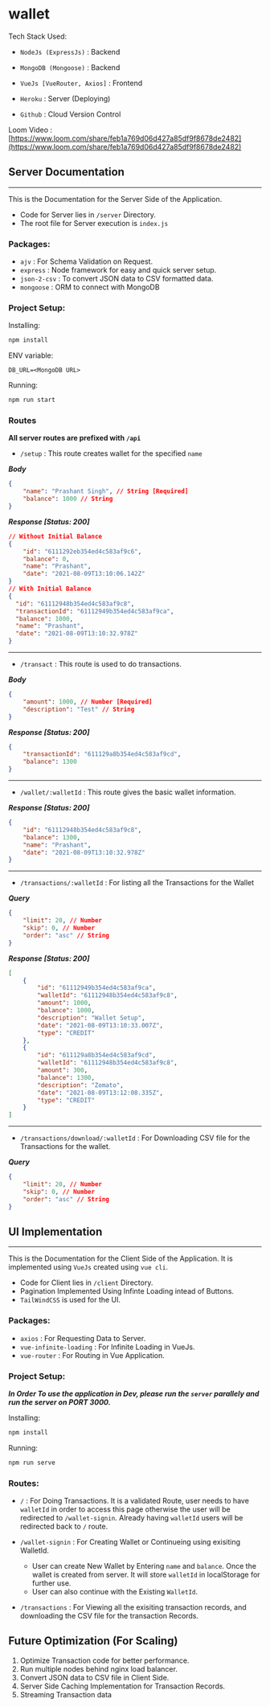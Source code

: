 # wallet

Tech Stack Used:

- `NodeJs (ExpressJs)` : Backend
- `MongoDB (Mongoose)` : Backend
- `VueJs [VueRouter, Axios]` : Frontend

- `Heroku` : Server (Deploying)
- `Github` : Cloud Version Control

Loom Video : [https://www.loom.com/share/feb1a769d06d427a85df9f8678de2482](https://www.loom.com/share/feb1a769d06d427a85df9f8678de2482)

## Server Documentation

---

This is the Documentation for the Server Side of the Application.

- Code for Server lies in `/server` Directory.
- The root file for Server execution is `index.js`

### Packages:

- `ajv` : For Schema Validation on Request.
- `express` : Node framework for easy and quick server setup.
- `json-2-csv` : To convert JSON data to CSV formatted data.
- `mongoose` : ORM to connect with MongoDB

### Project Setup:

Installing:

```sh
npm install
```

ENV variable:

```
DB_URL=<MongoDB URL>
```

Running:

```sh
npm run start
```

### Routes

**All server routes are prefixed with `/api`**

- `/setup` : This route creates wallet for the specified `name`

**_Body_**

```json
{
	"name": "Prashant Singh", // String [Required]
	"balance": 1000 // String
}
```

**_Response [Status: 200]_**

```json
// Without Initial Balance
{
	"id": "6111292eb354ed4c583af9c6",
	"balance": 0,
	"name": "Prashant",
	"date": "2021-08-09T13:10:06.142Z"
}
// With Initial Balance
{
  "id": "61112948b354ed4c583af9c8",
  "transactionId": "61112949b354ed4c583af9ca",
  "balance": 1000,
  "name": "Prashant",
  "date": "2021-08-09T13:10:32.978Z"
}
```

---

- `/transact` : This route is used to do transactions.

**_Body_**

```json
{
	"amount": 1000, // Number [Required]
	"description": "Test" // String
}
```

**_Response [Status: 200]_**

```json
{
	"transactionId": "611129a8b354ed4c583af9cd",
	"balance": 1300
}
```

---

- `/wallet/:walletId` : This route gives the basic wallet information.

**_Response [Status: 200]_**

```json
{
	"id": "61112948b354ed4c583af9c8",
	"balance": 1300,
	"name": "Prashant",
	"date": "2021-08-09T13:10:32.978Z"
}
```

---

- `/transactions/:walletId` : For listing all the Transactions for the Wallet

**_Query_**

```json
{
	"limit": 20, // Number
	"skip": 0, // Number
	"order": "asc" // String
}
```

**_Response [Status: 200]_**

```json
[
	{
		"id": "61112949b354ed4c583af9ca",
		"walletId": "61112948b354ed4c583af9c8",
		"amount": 1000,
		"balance": 1000,
		"description": "Wallet Setup",
		"date": "2021-08-09T13:10:33.007Z",
		"type": "CREDIT"
	},
	{
		"id": "611129a8b354ed4c583af9cd",
		"walletId": "61112948b354ed4c583af9c8",
		"amount": 300,
		"balance": 1300,
		"description": "Zomato",
		"date": "2021-08-09T13:12:08.335Z",
		"type": "CREDIT"
	}
]
```

---

- `/transactions/download/:walletId` : For Downloading CSV file for the Transactions for the wallet.

**_Query_**

```json
{
	"limit": 20, // Number
	"skip": 0, // Number
	"order": "asc" // String
}
```

## UI Implementation

---

This is the Documentation for the Client Side of the Application. It is implemented using `VueJs` created using `vue cli`.

- Code for Client lies in `/client` Directory.
- Pagination Implemented Using Infinte Loading intead of Buttons.
- `TailWindCSS` is used for the UI.

### Packages:

- `axios` : For Requesting Data to Server.
- `vue-infinite-loading` : For Infinite Loading in VueJs.
- `vue-router` : For Routing in Vue Application.

### Project Setup:

**_In Order To use the application in Dev, please run the `server` parallely and run the server on PORT 3000._**

Installing:

```sh
npm install
```

Running:

```sh
npm run serve
```

### Routes:

- `/` : For Doing Transactions. It is a validated Route, user needs to have `walletId` in order to access this page otherwise the user will be redirected to `/wallet-signin`. Already having `walletId` users will be redirected back to `/` route.
- `/wallet-signin` : For Creating Wallet or Continueing using exisiting WalletId.

  - User can create New Wallet by Entering `name` and `balance`. Once the wallet is created from server. It will store `walletId` in localStorage for further use.
  - User can also continue with the Existing `WalletId`.

- `/transactions` : For Viewing all the exisiting transaction records, and downloading the CSV file for the transaction Records.

## Future Optimization (For Scaling)

1. Optimize Transaction code for better performance.
2. Run multiple nodes behind nginx load balancer.
3. Convert JSON data to CSV file in Client Side.
4. Server Side Caching Implementation for Transaction Records.
5. Streaming Transaction data
